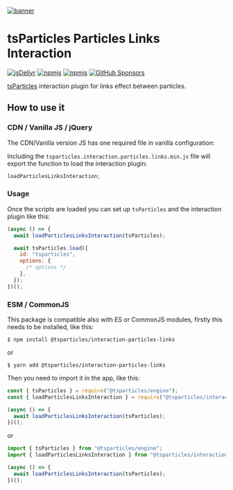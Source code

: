 [![banner](https://particles.js.org/images/banner2.png)](https://particles.js.org)

# tsParticles Particles Links Interaction

[![jsDelivr](https://data.jsdelivr.com/v1/package/npm/@tsparticles/interaction-particles-links/badge)](https://www.jsdelivr.com/package/npm/@tsparticles/interaction-particles-links)
[![npmjs](https://badge.fury.io/js/@tsparticles/interaction-particles-links.svg)](https://www.npmjs.com/package/@tsparticles/interaction-particles-links)
[![npmjs](https://img.shields.io/npm/dt/@tsparticles/interaction-particles-links)](https://www.npmjs.com/package/@tsparticles/interaction-particles-links) [![GitHub Sponsors](https://img.shields.io/github/sponsors/matteobruni)](https://github.com/sponsors/matteobruni)

[tsParticles](https://github.com/matteobruni/tsparticles) interaction plugin for links effect between particles.

## How to use it

### CDN / Vanilla JS / jQuery

The CDN/Vanilla version JS has one required file in vanilla configuration:

Including the `tsparticles.interaction.particles.links.min.js` file will export the function to load the interaction
plugin:

```javascript
loadParticlesLinksInteraction;
```

### Usage

Once the scripts are loaded you can set up `tsParticles` and the interaction plugin like this:

```javascript
(async () => {
  await loadParticlesLinksInteraction(tsParticles);

  await tsParticles.load({
    id: "tsparticles",
    options: {
      /* options */
    },
  });
})();
```

### ESM / CommonJS

This package is compatible also with ES or CommonJS modules, firstly this needs to be installed, like this:

```shell
$ npm install @tsparticles/interaction-particles-links
```

or

```shell
$ yarn add @tsparticles/interaction-particles-links
```

Then you need to import it in the app, like this:

```javascript
const { tsParticles } = require("@tsparticles/engine");
const { loadParticlesLinksInteraction } = require("@tsparticles/interaction-particles-links");

(async () => {
  await loadParticlesLinksInteraction(tsParticles);
})();
```

or

```javascript
import { tsParticles } from "@tsparticles/engine";
import { loadParticlesLinksInteraction } from "@tsparticles/interaction-particles-links";

(async () => {
  await loadParticlesLinksInteraction(tsParticles);
})();
```
